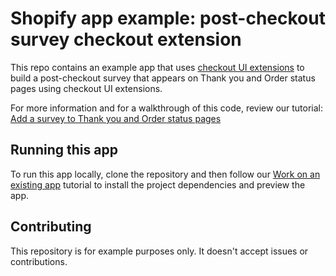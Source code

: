 # Shopify app example: post-checkout survey checkout extension

This repo contains an example app that uses [checkout UI extensions](https://shopify.dev/docs/api/checkout-ui-extensions) to build a post-checkout survey that appears on Thank you and Order status pages using checkout UI extensions.

For more information and for a walkthrough of this code, review our tutorial: [Add a survey to Thank you and Order status pages](https://shopify.dev/docs/apps/checkout/thank-you-order-status/add-survey?extension=polaris)
## Running this app

To run this app locally, clone the repository and then follow our [Work on an existing app](https://shopify.dev/docs/apps/tools/cli/existing) tutorial to install the project dependencies and preview the app.

## Contributing

This repository is for example purposes only. It doesn't accept issues or contributions.
